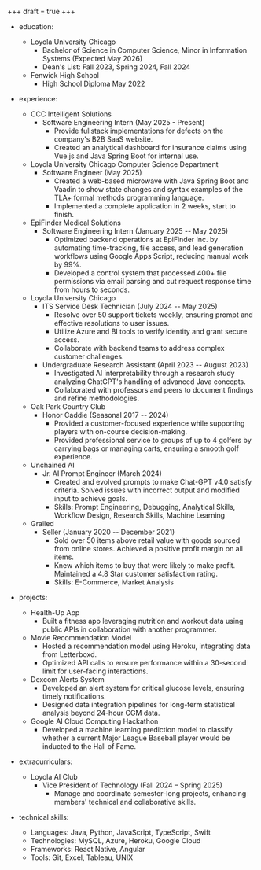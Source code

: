 +++ 
draft = true 
+++

- education:
  - Loyola University Chicago
    - Bachelor of Science in Computer Science, Minor in Information Systems (Expected May 2026)
    - Dean's List: Fall 2023, Spring 2024, Fall 2024
  - Fenwick High School
    - High School Diploma May 2022

- experience:
  - CCC Intelligent Solutions 
    - Software Engineering Intern (May 2025 - Present)
      - Provide fullstack implementations for defects on the company's B2B SaaS website.
      - Created an analytical dashboard for insurance claims using Vue.js and Java Spring Boot for internal use.
  - Loyola University Chicago Computer Science Department
    - Software Engineer (May 2025)
      - Created a web-based microwave with Java Spring Boot and Vaadin to show state changes and syntax examples of the TLA+ formal methods programming language.
      - Implemented a complete application in 2 weeks, start to finish.
  - EpiFinder Medical Solutions
    - Software Engineering Intern (January 2025 -- May 2025)
      - Optimized backend operations at EpiFinder Inc. by automating time-tracking, file access, and lead generation workflows using Google Apps Script, reducing manual work by 99%.
      - Developed a control system that processed 400+ file permissions via email parsing and cut request response time from hours to seconds.
  - Loyola University Chicago
    - ITS Service Desk Technician (July 2024 -- May 2025)
      - Resolve over 50 support tickets weekly, ensuring prompt and effective resolutions to user issues.
      - Utilize Azure and BI tools to verify identity and grant secure access.
      - Collaborate with backend teams to address complex customer challenges.
    - Undergraduate Research Assistant (April 2023 -- August 2023)
      - Investigated AI interpretability through a research study analyzing ChatGPT's handling of advanced Java concepts.
      - Collaborated with professors and peers to document findings and refine methodologies.
  - Oak Park Country Club
    - Honor Caddie (Seasonal 2017 -- 2024)
      - Provided a customer-focused experience while supporting players with on-course decision-making.
      - Provided professional service to groups of up to 4 golfers by carrying bags or managing carts, ensuring a smooth golf experience.
  - Unchained AI
    - Jr. AI Prompt Engineer (March 2024)
      - Created and evolved prompts to make Chat-GPT v4.0 satisfy criteria. Solved issues with incorrect output and modified input to achieve goals.
      - Skills: Prompt Engineering, Debugging, Analytical Skills, Workflow Design, Research Skills, Machine Learning
  - Grailed
    - Seller (January 2020 -- December 2021)
      - Sold over 50 items above retail value with goods sourced from online stores. Achieved a positive profit margin on all items.
      - Knew which items to buy that were likely to make profit. Maintained a 4.8 Star customer satisfaction rating.
      - Skills: E-Commerce, Market Analysis

- projects:
  - Health-Up App
    - Built a fitness app leveraging nutrition and workout data using public APIs in collaboration with another programmer.
  - Movie Recommendation Model
    - Hosted a recommendation model using Heroku, integrating data from Letterboxd.
    - Optimized API calls to ensure performance within a 30-second limit for user-facing interactions.
  - Dexcom Alerts System
    - Developed an alert system for critical glucose levels, ensuring timely notifications.
    - Designed data integration pipelines for long-term statistical analysis beyond 24-hour CGM data.
  - Google AI Cloud Computing Hackathon
    - Developed a machine learning prediction model to classify whether a current Major League Baseball player would be inducted to the Hall of Fame.

- extracurriculars:
  - Loyola AI Club
    - Vice President of Technology (Fall 2024 – Spring 2025)
      - Manage and coordinate semester-long projects, enhancing members' technical and collaborative skills.

- technical skills:
  - Languages: Java, Python, JavaScript, TypeScript, Swift
  - Technologies: MySQL, Azure, Heroku, Google Cloud
  - Frameworks: React Native, Angular
  - Tools: Git, Excel, Tableau, UNIX